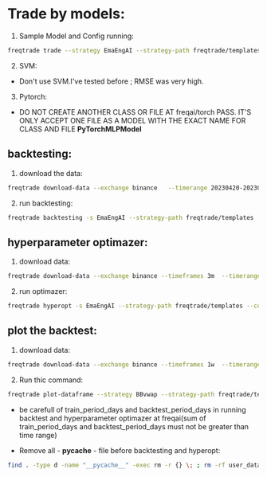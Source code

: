 # Trade by models:
1. Sample Model and Config running:
```bash
freqtrade trade --strategy EmaEngAI --strategy-path freqtrade/templates --config config_examples/config_freqai.example.json --freqaimodel GridRegressionDTMultiTarget --freqaimodel-path freqtrade/freqai/prediction_models/ 
```

2. SVM:
* Don't use SVM.I've tested before ; RMSE was very high.

3. Pytorch:
* DO NOT CREATE ANOTHER CLASS OR FILE AT  freqai/torch PASS. IT'S ONLY ACCEPT ONE FILE AS A MODEL WITH THE EXACT NAME FOR CLASS AND FILE __PyTorchMLPModel__

## backtesting:
1. download the data:
```bash
freqtrade download-data --exchange binance   --timerange 20230420-20230820 --timeframes  5m    --trading-mode futures --config config_examples/config_freqai.example.json
```
2. run backtesting:
```bash
freqtrade backtesting -s EmaEngAI --strategy-path freqtrade/templates  --config config_examples/config_freqai.example.json   --timerange 20230601-20230701 --freqaimodel GridRegressionDTMultiTarget --freqaimodel-path freqtrade/freqai/prediction_models/ 
```

## hyperparameter optimazer:
1. download data:
```bash
freqtrade download-data --exchange binance --timeframes 3m  --timerange 20230801-20230904 --pairs BTC/USDT:USDT ETH/USDT:USDT XRP/USDT:USDT  --erase --trading-mode futures
```

2. run optimazer:
```bash
freqtrade hyperopt -s EmaEngAI --strategy-path freqtrade/templates --config config_examples/config_freqai.example.json --hyperopt-loss OnlyProfitHyperOptLoss -e 40 --timerange 20230501-20230601 --freqaimodel GridRegressionDTMultiTarget --freqaimodel-path freqtrade/freqai/prediction_models/ 
```

## plot the backtest:

1. download data:
```bash
freqtrade download-data --exchange binance --timeframes 1w  --timerange 20230601-20230701    --trading-mode futures --config config_examples/config_freqai.example.json
```
2. Run thic command:
```bash
freqtrade plot-dataframe --strategy BBvwap --strategy-path freqtrade/templates   --userdir  user_data/  -c  config_examples/config_freqai.example.json  --timerange 20230601-20230701 --pairs BTC/USDT:USDT 
```





* be carefull of train_period_days and backtest_period_days in running backtest and hyperparameter optimazer at freqai(sum of train_period_days and backtest_period_days must not be greater than time range)

* Remove all - __pycache__ - file before backtesting and hyperopt:

```bash
find . -type d -name "__pycache__" -exec rm -r {} \; ; rm -rf user_data/* ; rm -rf trad*

```
